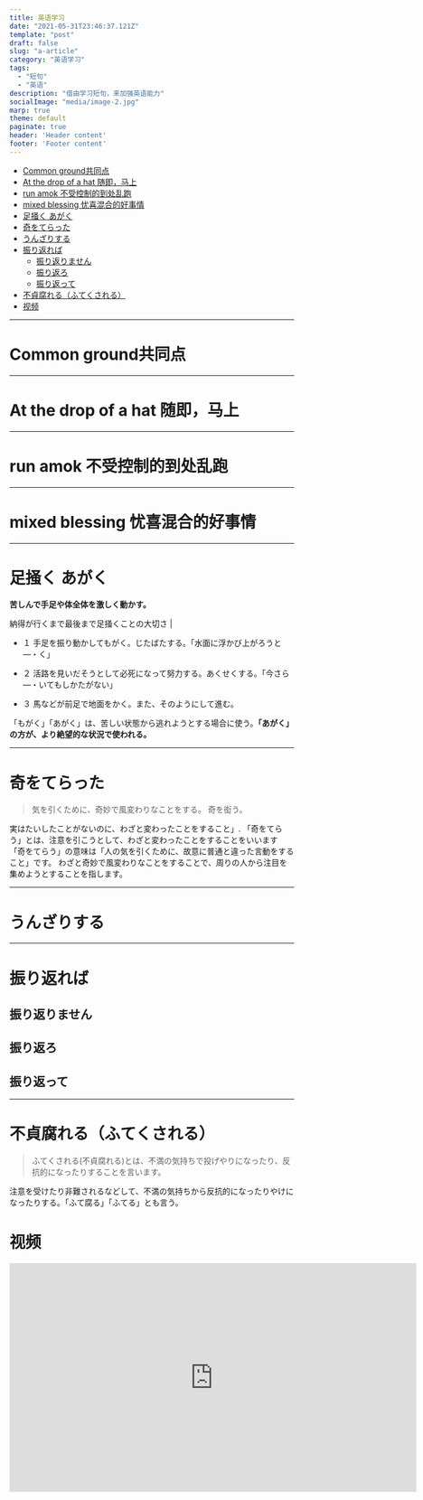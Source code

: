 ```yaml
---
title: 英语学习
date: "2021-05-31T23:46:37.121Z"
template: "post"
draft: false
slug: "a-article"
category: "英语学习"
tags:
  - "短句"
  - "英语"
description: "借由学习短句，来加强英语能力"
socialImage: "media/image-2.jpg"
marp: true
theme: default
paginate: true
header: 'Header content'
footer: 'Footer content'
---
```



- [Common ground共同点](#common-ground共同点)
- [At the drop of a hat 随即，马上](#at-the-drop-of-a-hat-随即马上)
- [run amok 不受控制的到处乱跑](#run-amok-不受控制的到处乱跑)
- [mixed blessing 忧喜混合的好事情](#mixed-blessing-忧喜混合的好事情)
- [足掻く あがく](#足掻く-あがく)
- [奇をてらった](#奇をてらった)
- [うんざりする](#うんざりする)
- [振り返れば](#振り返れば)
  - [振り返りません](#振り返りません)
  - [振り返ろ](#振り返ろ)
  - [振り返って](#振り返って)
- [不貞腐れる（ふてくされる）](#不貞腐れるふてくされる)
- [视频](#视频)
---


# Common ground共同点

---
# At the drop of a hat 随即，马上

---
# run amok 不受控制的到处乱跑

---
# mixed blessing 忧喜混合的好事情

---
# 足掻く あがく
**苦しんで手足や体全体を激しく動かす。**

納得が行くまで最後まで足掻くことの大切さ | 

- １ 手足を振り動かしてもがく。じたばたする。「水面に浮かび上がろうと―・く」

- ２ 活路を見いだそうとして必死になって努力する。あくせくする。「今さら―・いてもしかたがない」

- ３ 馬などが前足で地面をかく。また、そのようにして進む。

「もがく」「あがく」は、苦しい状態から逃れようとする場合に使う。**「あがく」の方が、より絶望的な状況で使われる。**

---
# 奇をてらった
> 気を引くために、奇妙で風変わりなことをする。 奇を衒う。
> 
実はたいしたことがないのに、わざと変わったことをすること」. 「奇をてらう」とは、注意を引こうとして、わざと変わったことをすることをいいます
「奇をてらう」の意味は「人の気を引くために、故意に普通と違った言動をすること」です。 わざと奇妙で風変わりなことをすることで、周りの人から注目を集めようとすることを指します。

---
# うんざりする

---
# 振り返れば
## 振り返りません
## 振り返ろ
## 振り返って

---
# 不貞腐れる（ふてくされる）

> ふてくされる(不貞腐れる)とは、不満の気持ちで投げやりになったり、反抗的になったりすることを言います。

注意を受けたり非難されるなどして、不満の気持ちから反抗的になったりやけになったりする。「ふて腐る」「ふてる」とも言う。

# 视频
<iframe width="720" height="405" frameborder="0" src="https://www.ixigua.com/iframe/6966461735205077541?autoplay=0" referrerpolicy="unsafe-url" allowfullscreen></iframe>